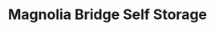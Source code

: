 ---
title: "Magnolia Bridge Self Storage"
url: /seattle/magnolia-bridge-self-storage/
shop: storage rental
---